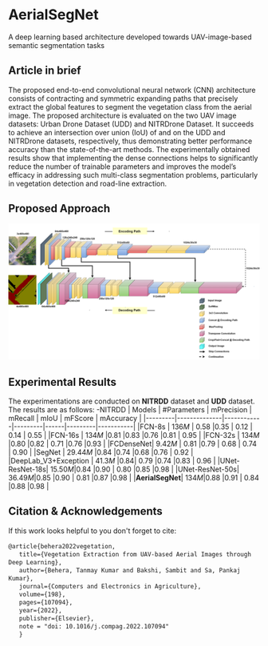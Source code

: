 # AerialSegNet
A deep learning based architecture developed towards UAV-image-based semantic segmentation tasks

## Article in brief
The proposed end-to-end convolutional neural network (CNN) architecture consists of contracting and symmetric expanding paths that precisely extract the global features to segment the vegetation class from the aerial image. The proposed architecture is evaluated on the two UAV image datasets: Urban Drone Dataset (UDD) and NITRDrone Dataset. It succeeds to achieve an intersection over union (IoU) of  and  on the UDD and NITRDrone datasets, respectively, thus demonstrating better performance accuracy than the state-of-the-art methods. The experimentally obtained results show that implementing the dense connections helps to significantly reduce the number of trainable parameters and improves the model’s efficacy in addressing such multi-class segmentation problems, particularly in vegetation detection and road-line extraction.

## Proposed Approach
<p align="center">
 <img src="https://github.com/drone-vision/AerialSegNet/blob/main/images/L_D_UNet_2.png" width=\textwidth " />
 </p>

## Experimental Results

The experimentations are conducted on **NITRDD** dataset and **UDD** dataset. 
The results are as follows:
-NITRDD
| Models  | #Parameters  | mPrecision | mRecall | mIoU | mFScore | mAccuracy |
|---------|--------------|------------|---------|------|---------|-----------|
|FCN-8s   |   136*M*     | 0.58       |0.35     | 0.12 |  0.14   | 0.55      |
|FCN-16s   |  134*M*     |0.81        |0.83     |0.76  |0.81     | 0.95      |
|FCN-32s   |  134*M*     |0.80        |0.82     | 0.71 |0.76     |0.93       |
|FCDenseNet|   9.42*M*   | 0.81       |0.79     | 0.68 |  0.74   | 0.90      |
|SegNet    |  29.44*M*     |0.84        |0.74     |0.68  |0.76     | 0.92      |
|DeepLab_V3+Exception   |  41.3*M* |0.84| 0.79    |0.74  |0.83     | 0.96      |
|UNet-ResNet-18s|  15.50*M*|0.84        |0.90     | 0.80 |0.85     |0.98       |
|UNet-ResNet-50s|  36.49*M*|0.85        |0.90     | 0.81 |0.87     |0.98       |
|**AerialSegNet**|  134*M*|0.88       |0.91     | 0.84 |0.88     |0.98       |

                                                                                                           
## Citation & Acknowledgements

 If this work looks helpful to you don't forget to cite:

    @article{behera2022vegetation,
       title={Vegetation Extraction from UAV-based Aerial Images through Deep Learning},
       author={Behera, Tanmay Kumar and Bakshi, Sambit and Sa, Pankaj Kumar},
       journal={Computers and Electronics in Agriculture},
       volume={198},
       pages={107094},
       year={2022},
       publisher={Elsevier},
       note = "doi: 10.1016/j.compag.2022.107094"
       }
